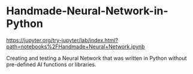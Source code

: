 # Handmade-Neural-Network-in-Python

https://jupyter.org/try-jupyter/lab/index.html?path=notebooks%2FHandmade+Neural+Network.ipynb

Creating and testing a Neural Network that was written in Python without pre-defined AI functions or libraries.
